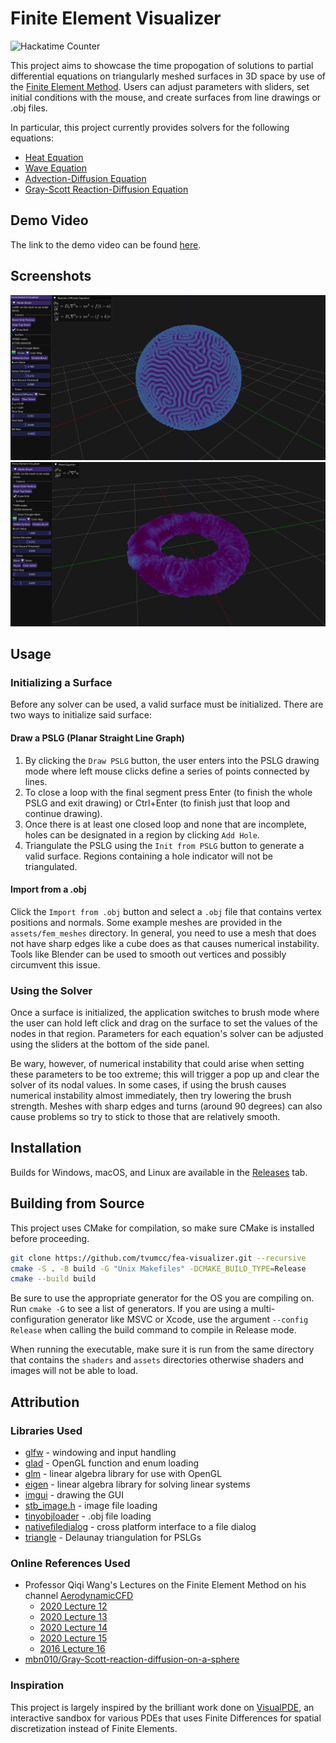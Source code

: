 # Finite Element Visualizer 
![Hackatime Counter](https://hackatime-badge.hackclub.com/U091YQ9F6B0/fea-visualizer)

This project aims to showcase the time propogation of solutions to partial differential equations on triangularly meshed surfaces in 3D space by use of the [Finite Element Method](https://en.wikipedia.org/wiki/Finite_element_method). Users can adjust parameters with sliders, set initial conditions with the mouse, and create surfaces from line drawings or .obj files. 

In particular, this project currently provides solvers for the following equations:
- [Heat Equation](https://en.wikipedia.org/wiki/Heat_equation)
- [Wave Equation](https://en.wikipedia.org/wiki/Wave_equation)
- [Advection-Diffusion Equation](https://en.wikipedia.org/wiki/Convection%E2%80%93diffusion_equation)
- [Gray-Scott Reaction-Diffusion Equation](https://groups.csail.mit.edu/mac/projects/amorphous/GrayScott/)


## Demo Video
The link to the demo video can be found [here](https://youtu.be/HCXcph40qVo).

## Screenshots
![Screenshot of Finite Element Visualizer: Reaction-Diffusion](assets/screenshot.png)
![Screenshot of Finite Element Visualizer: Wave](assets/screenshot2.png)

## Usage

### Initializing a Surface
Before any solver can be used, a valid surface must be initialized. There are two ways to initialize said surface:

#### Draw a PSLG (Planar Straight Line Graph)

1. By clicking the `Draw PSLG` button, the user enters into the PSLG drawing mode where left mouse clicks define a series of points connected by lines.
2. To close a loop with the final segment press Enter (to finish the whole PSLG and exit drawing) or Ctrl+Enter (to finish just that loop and continue drawing). 
3. Once there is at least one closed loop and none that are incomplete, holes can be designated in a region by clicking `Add Hole`.
4. Triangulate the PSLG using the `Init from PSLG` button to generate a valid surface. Regions containing a hole indicator will not be triangulated.

#### Import from a .obj 

Click the `Import from .obj` button and select a `.obj` file that contains vertex positions and normals. Some example meshes are provided in the `assets/fem_meshes` directory. In general, you need to use a mesh that does not have sharp edges like a cube does as that causes numerical instability. Tools like Blender can be used to smooth out vertices and possibly circumvent this issue. 

### Using the Solver

Once a surface is initialized, the application switches to brush mode where the user can hold left click and drag on the surface to set the values of the nodes in that region. Parameters for each equation's solver can be adjusted using the sliders at the bottom of the side panel. 

Be wary, however, of numerical instability that could arise when setting these parameters to be too extreme; this will trigger a pop up and clear the solver of its nodal values. In some cases, if using the brush causes numerical instability almost immediately, then try lowering the brush strength. Meshes with sharp edges and turns (around 90 degrees) can also cause problems so try to stick to those that are relatively smooth.

## Installation
Builds for Windows, macOS, and Linux are available in the [Releases](https://github.com/tvumcc/fea-visualizer/releases) tab.

## Building from Source
This project uses CMake for compilation, so make sure CMake is installed before proceeding.

```bash
git clone https://github.com/tvumcc/fea-visualizer.git --recursive
cmake -S . -B build -G "Unix Makefiles" -DCMAKE_BUILD_TYPE=Release
cmake --build build
```

Be sure to use the appropriate generator for the OS you are compiling on. Run `cmake -G` to see a list of generators. If you are using a multi-configuration generator like MSVC or Xcode, use the argument `--config Release` when calling the build command to compile in Release mode.

When running the executable, make sure it is run from the same directory that contains the `shaders` and `assets` directories otherwise shaders and images will not be able to load.

## Attribution

### Libraries Used
- [glfw](https://github.com/glfw/glfw) - windowing and input handling
- [glad](https://gen.glad.sh/) - OpenGL function and enum loading
- [glm](https://github.com/g-truc/glm) - linear algebra library for use with OpenGL
- [eigen](https://gitlab.com/libeigen/eigen) - linear algebra library for solving linear systems
- [imgui](https://github.com/ocornut/imgui) - drawing the GUI
- [stb_image.h](https://github.com/nothings/stb/blob/master/stb_image.h) - image file loading
- [tinyobjloader](https://github.com/tinyobjloader/tinyobjloader) - .obj file loading
- [nativefiledialog](https://github.com/mlabbe/nativefiledialog) - cross platform interface to a file dialog
- [triangle](https://github.com/libigl/triangle) - Delaunay triangulation for PSLGs

### Online References Used
- Professor Qiqi Wang's Lectures on the Finite Element Method on his channel [AerodynamicCFD](https://www.youtube.com/@AeroCFD)
    - [2020 Lecture 12](https://www.youtube.com/playlist?list=PLcqHTXprNMIOEwNpmNo7HWx68FzBTxTh3)
    - [2020 Lecture 13](https://www.youtube.com/playlist?list=PLcqHTXprNMIPvSgBidAYOY1fIunDywInP)
    - [2020 Lecture 14](https://www.youtube.com/playlist?list=PLcqHTXprNMIN-YciJQ4gtVGrlrhG8bPQp)
    - [2020 Lecture 15](https://www.youtube.com/playlist?list=PLcqHTXprNMIMvURxGSkTe6ef3-DhfJxEn)
    - [2016 Lecture 16](https://www.youtube.com/playlist?list=PLcqHTXprNMIOhhcvwc5bWNs5CQfNKhpM-)
- [mbn010/Gray-Scott-reaction-diffusion-on-a-sphere](https://github.com/mbn010/Gray-Scott-reaction-diffusion-on-a-sphere)

### Inspiration
This project is largely inspired by the brilliant work done on [VisualPDE](https://visualpde.com/), an interactive sandbox for various PDEs that uses Finite Differences for spatial discretization instead of Finite Elements.
